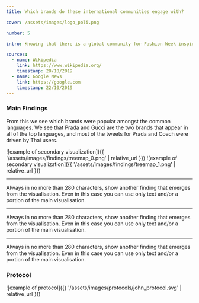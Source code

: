 ```yaml
---
title: Which brands do these international communities engage with?

cover: /assets/images/logo_poli.png

number: 5

intro: Knowing that there is a global community for Fashion Week inspires us to analyze which Brands they are engaging with.This result will provide insights for Brands and users to explore the various audiences garnered by each of the two FW events.

sources:
  - name: Wikipedia
    link: https://www.wikipedia.org/
    timestamp: 28/10/2019
  - name: Google News
    link: https://google.com
    timestamp: 22/10/2019
---
```


### Main Findings
From this we see which brands were popular amongst the common languages. We see that Prada and Gucci are the two brands that appear in all of the top languages, and most of the tweets for Prada and Coach were driven by Thai users.

![example of secondary visualization]({{ '/assets/images/findings/treemap_0.png' | relative_url }})
![example of secondary visualization]({{ '/assets/images/findings/treemap_1.png' | relative_url }})

***

Always in no more than 280 characters, show another finding that emerges from the visualisation. Even in this case you can use only text and/or a portion of the main visualisation.

***

Always in no more than 280 characters, show another finding that emerges from the visualisation. Even in this case you can use only text and/or a portion of the main visualisation.

***

Always in no more than 280 characters, show another finding that emerges from the visualisation. Even in this case you can use only text and/or a portion of the main visualisation.

### Protocol

![example of protocol]({{ '/assets/images/protocols/john_protocol.svg' | relative_url }})